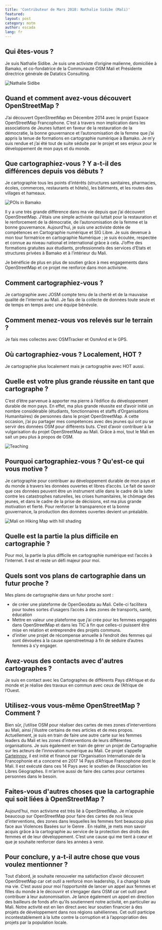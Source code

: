 ```yaml
---
title: 'Contributeur de Mars 2018: Nathalie Sidibe (Mali)'
featured:
layout: post
category: motm
author: escada
lang: fr
---
```


## Qui êtes-vous ?
Je suis Nathalie Sidibe.
Je suis une activiste d’origine malienne, domiciliée à Bamako, et co-fondatrice de la Communauté  OSM Mali et Présidente directrice générale de Datatics Consulting.

![Nathalie Sidibe](https://photos.smugmug.com/OSM/Screenshots/Mapper-in-the-Spotlight/Nathalie-Sidibe/i-B46wh48/0/9ff41569/X3/P_20171113_142429-X3.jpg)

## Quand et comment avez-vous découvert OpenStreetMap ?
J’ai découvert OpenStreetMap en Décembre 2014 avec le projet Espace OpenStreetMap Francophone. C’est à travers mon implication dans les associations de Jeunes luttant en faveur de la restauration de la démocratie, la bonne gouvernance et l’autonomisation de la femme que j’ai appris la tenue de formations en cartographie numérique à Bamako. Je m’y suis rendue et j’ai été tout de suite séduite par le projet et ses enjeux pour le développement de mon pays et du monde.


## Que cartographiez-vous ? Y a-t-il des différences depuis vos débuts ?
Je cartographie tous les points d’intérêts (structures sanitaires, pharmacies, écoles, commerces, restaurants et hôtels), les bâtiments, et les routes des villages et hameaux.

![POIs in Bamako](https://photos.smugmug.com/OSM/Screenshots/Mapper-in-the-Spotlight/Nathalie-Sidibe/i-XZfXwB5/0/6072e8d1/X3/Screen%20Shot%202018-03-07%20at%2021.03.26-X3.png)

Il y a une très grande différence dans ma vie depuis que j’ai découvert OpenStreetMap. J’étais une simple activiste qui luttait pour la restauration et le renforcement de la démocratie, de l’autonomisation de la femme et la bonne gouvernance. Aujourd’hui, je suis une activiste dotée de compétences en Cartographie numérique et SIG Libre. Je suis devenue à mon tour formatrice en cartographie Numérique ; je suis écoutée, respectée et connue au niveau national et international grâce à cela. J’offre des formations gratuites aux étudiants, professionnels des services d’Etats et structures privées à Bamako et à l’intérieur du Mali.

Je bénéficie de plus en plus de soutien grâce à mes engagements dans OpenStreetMap et ce projet me renforce dans mon activisme.

## Comment cartographiez-vous ?
Je cartographie avec JOSM compte tenu de la cherté et de la mauvaise qualité de l’internet au Mali. Je fais de la  collecte de données toute seule et de temps en temps avec une équipe bénévole.

## Comment menez-vous vos relevés sur le terrain ?
Je fais mes collectes avec OSMTracker et OsmAnd et le GPS.

## Où cartographiez-vous ? Localement, HOT ?
Je cartographie plus localement mais  je cartographie avec HOT aussi.



## Quelle est votre plus grande réussite en tant que cartographe ?
C’est d’être parvenue à apporter ma pierre à l’édifice du développement durable de mon pays. En effet, ma plus grande réussite est d’avoir initié un nombre considérable (étudiants, fonctionnaires et staffs d’Organisations Humanitaires) de personnes dans le projet OpenStreetMap. A cette occasion, j’ai pu partager mes compétences avec des jeunes qui ont pu se servir des données OSM pour différents buts.
C’est d’avoir contribuer à la vulgarisation du projet OpenStreetMap au Mali. Grâce à moi, tout le Mali en sait un peu plus à propos de OSM.

![Teaching](https://photos.smugmug.com/OSM/Screenshots/Mapper-in-the-Spotlight/Nathalie-Sidibe/i-GpSmPbr/0/1e923974/X3/P_20171117_130418-X3.jpg)

## Pourquoi cartographiez-vous ? Qu'est-ce qui vous motive ?
Je cartographie pour contribuer au développement durable de mon pays et du monde à travers les données ouvertes et libres d’accès.
Le fait de savoir que ces données peuvent être un instrument utile dans le cadre de la lutte contre les catastrophes naturelles, les crises humanitaires, le chômage des jeunes, et dans le cadre de la prise de décisions, est ma plus grande motivation et fierté. Pour renforcer la transparence et la bonne gouvernance, la production des données ouvertes devient un préalable.

![Mali on Hiking Map with hill shading](https://photos.smugmug.com/OSM/Screenshots/Mapper-in-the-Spotlight/Nathalie-Sidibe/i-SBfrnxL/0/a70820ea/X3/Screen%20Shot%202018-03-07%20at%2020.54.45-X3.png)

## Quelle est la partie la plus difficile en cartographie ?
Pour moi, la partie la plus difficile en cartographie numérique est l’accès à l’internet. Il est et reste un défi majeur pour moi.

## Quels sont vos plans de cartographie dans un futur proche ?
Mes plans de cartographie dans un futur proche sont :

- de créer une plateforme de OpenGeodata au Mali. Celle-ci facilitera pour toutes sortes d’usagers l’accès à des zones de transports, santé, éducation
- Mettre en valeur une plateforme que j’ai crée pour les femmes engagées dans OpenStreetMap et dans les TIC à fin que celles-ci puissent être mise en relation et entreprendre des projets communs.
- d’initier une projet de récompense annuelle à l’endroit des femmes qui sont dévouées à la cause openstreetmap à fin de séduire d’autres femmes à s’y engager.

## Avez-vous des contacts avec d'autres cartographes ?
Je suis en contact avec les Cartographes de différents Pays d’Afrique et du monde et je réalise des travaux en commun avec ceux de l’Afrique de l’Ouest.


## Utilisez-vous vous-même OpenStreetMap ? Comment ?
Bien sûr, j’utilise OSM pour réaliser des cartes de mes zones d’interventions au Mali, ainsi j’illustre certains de mes articles et de mes propos. Actuellement, je suis en train de faire une autre carte sur les femmes leaders du Mali et les zones d’interventions de leurs différentes
 organisations. Je  suis également en train de gérer un projet de Cartographie sur les acteurs de l’innovation numérique au Mali. Ce projet s’appelle [Carteinnov]( https://carteinnov.francophonelibre.org/t/ca1a3e-CarteInnov), il est initié et financé par l’Organisation Internationale de la Francophonie et a concerné en 2017 14 Pays d’Afrique Francophone dont le Mali. Il est exécuté dans ces 14 Pays avec le soutien de l’Association les Libres Géographes. Il m’arrive aussi de faire des cartes pour certaines personnes dans le besoin.


## Faites-vous d'autres choses que la cartographie qui soit liées à OpenStreetMap ?
Aujourd’hui, mon activisme est très lié à OpenStreetMap. Je m’appuie beaucoup sur OpenStreetMap pour faire des cartes de nos lieux d’interventions, des zones dans lesquelles les femmes font beaucoup plus face aux Violences Basées sur le Genre . En réalité, je mets mon savoir acquis grâce à la cartographie au service de la protection des droits des femmes et de leur développement. C’est une cause qui me tient à cœur et que je souhaite renforcer dans les années à venir.

## Pour conclure, y a-t-il autre chose que vous voulez mentionner ?
Tout d’abord, je souhaite renouveler ma satisfaction d’avoir découvert OpenStreetMap car cet outil a renforcé mon leadership, il a changé toute ma vie.
C’est aussi pour moi l’opportunité de lancer un appel aux femmes et filles du monde à le découvrir et s’engager dans OSM car cet outil peut contribuer à leur autonomisation.
Je lance également un appel en direction des bailleurs de fonds afin qu’ils soutiennent notre activité, en particulier au Mali. Notre activité est en lien direct avec leur soutien financier à des projets de développement dans nos régions sahéliennes. Cet outil participe incontestablement à la lutte contre la corruption et à l’appropriation des projets par la population locale.
